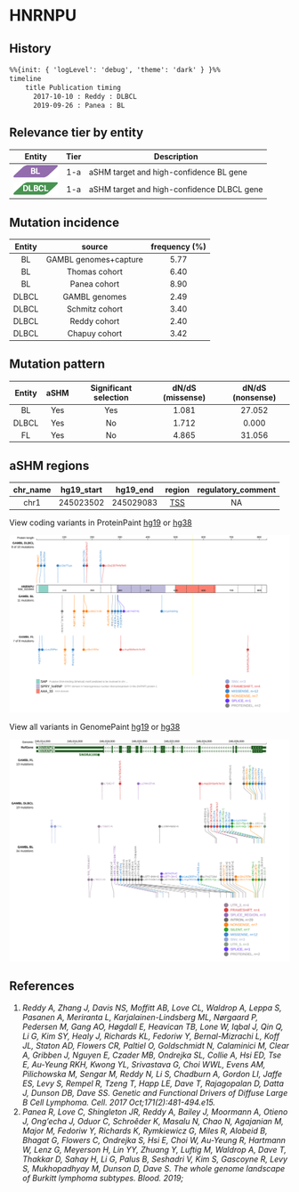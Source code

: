 # HNRNPU
## History

```mermaid
%%{init: { 'logLevel': 'debug', 'theme': 'dark' } }%%
timeline
    title Publication timing
      2017-10-10 : Reddy : DLBCL
      2019-09-26 : Panea : BL
```
## Relevance tier by entity

|Entity|Tier|Description               |
|:------:|:----:|--------------------------|
|![BL](images/icons/BL_tier1.png)    |1-a | aSHM target and high-confidence BL gene   |
|![DLBCL](images/icons/DLBCL_tier1.png) |1-a | aSHM target and high-confidence DLBCL gene|

## Mutation incidence

|Entity|source               |frequency (%)|
|:------:|:---------------------:|:-------------:|
|BL    |GAMBL genomes+capture|5.77         |
|BL    |Thomas cohort        |6.40         |
|BL    |Panea cohort         |8.90         |
|DLBCL |GAMBL genomes        |2.49         |
|DLBCL |Schmitz cohort       |3.40         |
|DLBCL |Reddy cohort         |2.40         |
|DLBCL |Chapuy cohort        |3.42         |

## Mutation pattern

|Entity|aSHM|Significant selection|dN/dS (missense)|dN/dS (nonsense)|
|:------:|:----:|:---------------------:|:----------------:|:----------------:|
|BL    |Yes |Yes                  |1.081           |27.052          |
|DLBCL |Yes |No                   |1.712           | 0.000          |
|FL    |Yes |No                   |4.865           |31.056          |

## aSHM regions

|chr_name|hg19_start|hg19_end |region                                                                                     |regulatory_comment|
|:--------:|:----------:|:---------:|:-------------------------------------------------------------------------------------------:|:------------------:|
|chr1    |245023502 |245029083|[TSS](https://genome.ucsc.edu/s/rdmorin/GAMBL%20hg19?position=chr1%3A245023502%2D245029083)|NA                |

View coding variants in ProteinPaint [hg19](https://www.bcgsc.ca/downloads/morinlab/GAMBL/test/genes/HNRNPU_protein.html)  or [hg38](https://www.bcgsc.ca/downloads/morinlab/GAMBL/test/genes/HNRNPU_protein_hg38.html)

![image](images/proteinpaint/HNRNPU_NM_031844.svg)

View all variants in GenomePaint [hg19](https://www.bcgsc.ca/downloads/morinlab/GAMBL/test/genes/HNRNPU.html)  or [hg38](https://www.bcgsc.ca/downloads/morinlab/GAMBL/test/genes/HNRNPU_hg38.html)

![image](images/proteinpaint/HNRNPU.svg)


## References
1.  *Reddy A, Zhang J, Davis NS, Moffitt AB, Love CL, Waldrop A, Leppa S, Pasanen A, Meriranta L, Karjalainen-Lindsberg ML, Nørgaard P, Pedersen M, Gang AO, Høgdall E, Heavican TB, Lone W, Iqbal J, Qin Q, Li G, Kim SY, Healy J, Richards KL, Fedoriw Y, Bernal-Mizrachi L, Koff JL, Staton AD, Flowers CR, Paltiel O, Goldschmidt N, Calaminici M, Clear A, Gribben J, Nguyen E, Czader MB, Ondrejka SL, Collie A, Hsi ED, Tse E, Au-Yeung RKH, Kwong YL, Srivastava G, Choi WWL, Evens AM, Pilichowska M, Sengar M, Reddy N, Li S, Chadburn A, Gordon LI, Jaffe ES, Levy S, Rempel R, Tzeng T, Happ LE, Dave T, Rajagopalan D, Datta J, Dunson DB, Dave SS. Genetic and Functional Drivers of Diffuse Large B Cell Lymphoma. Cell. 2017 Oct;171(2):481-494.e15.* 
2.  *Panea R, Love C, Shingleton JR, Reddy A, Bailey J, Moormann A, Otieno J, Ong’echa J, Oduor C, Schroêder K, Masalu N, Chao N, Agajanian M, Major M, Fedoriw Y, Richards K, Rymkiewicz G, Miles R, Alobeid B, Bhagat G, Flowers C, Ondrejka S, Hsi E, Choi W, Au-Yeung R, Hartmann W, Lenz G, Meyerson H, Lin YY, Zhuang Y, Luftig M, Waldrop A, Dave T, Thakkar D, Sahay H, Li G, Palus B, Seshadri V, Kim S, Gascoyne R, Levy S, Mukhopadhyay M, Dunson D, Dave S. The whole genome landscape of Burkitt lymphoma subtypes. Blood. 2019;*
<!-- ORIGIN: reddyGeneticFunctionalDrivers2017 -->
<!-- DLBCL: reddyGeneticFunctionalDrivers2017 -->
<!-- BL: paneaWholeGenomeLandscape2019 -->
